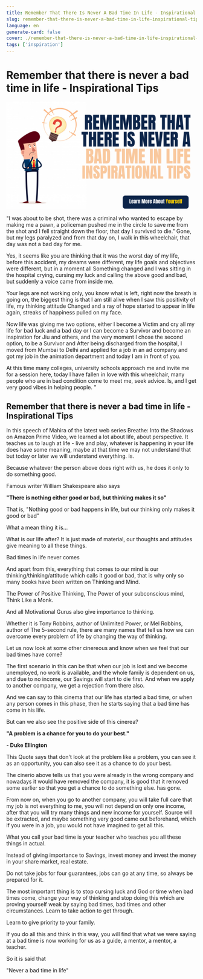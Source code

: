 ```yaml
---
title: Remember That There Is Never A Bad Time In Life - Inspirational Tips
slug: remember-that-there-is-never-a-bad-time-in-life-inspirational-tips
language: en
generate-card: false
cover: ./remember-that-there-is-never-a-bad-time-in-life-inspirational-tips.png
tags: ['inspiration']
---
```

# Remember that there is never a bad time in life - Inspirational Tips

![](./remember-that-there-is-never-a-bad-time-in-life-inspirational-tips.png)

&quot;I was about to be shot, there was a criminal who wanted to escape by making me a pawn, a policeman pushed me in the circle to save me from the shot and I fell straight down the floor, that day I survived to die.&quot; Gone, but my legs paralyzed and from that day on, I walk in this wheelchair, that day was not a bad day for me.

Yes, it seems like you are thinking that it was the worst day of my life, before this accident, my dreams were different, my life goals and objectives were different, but in a moment all Something changed and I was sitting in the hospital crying, cursing my luck and calling the above good and bad, but suddenly a voice came from inside me.

Your legs are not working only, you know what is left, right now the breath is going on, the biggest thing is that I am still alive when I saw this positivity of life, my thinking attitude Changed and a ray of hope started to appear in life again, streaks of happiness pulled on my face.

Now life was giving me two options, either I become a Victim and cry all my life for bad luck and a bad day or I can become a Survivor and become an inspiration for Jiu and others, and the very moment I chose the second option, to be a Survivor and After being discharged from the hospital, I moved from Mumbai to Delhi and applied for a job in an ad company and got my job in the animation department and today I am in front of you.

At this time many colleges, university schools approach me and invite me for a session here, today I have fallen in love with this wheelchair, many people who are in bad condition come to meet me, seek advice. Is, and I get very good vibes in helping people. &quot;

## Remember that there is never a bad time in life - Inspirational Tips

In this speech of Mahira of the latest web series Breathe: Into the Shadows on Amazon Prime Video, we learned a lot about life, about perspective. It teaches us to laugh at life - live and play, whatever is happening in your life does have some meaning, maybe at that time we may not understand that but today or later we will understand everything. is.

Because whatever the person above does right with us, he does it only to do something good.

Famous writer William Shakespeare also says

**&quot;There is nothing either good or bad, but thinking makes it so&quot;**

That is, &quot;Nothing good or bad happens in life, but our thinking only makes it good or bad&quot;

What a mean thing it is…

What is our life after? It is just made of material, our thoughts and attitudes give meaning to all these things.

Bad times in life never comes

And apart from this, everything that comes to our mind is our thinking/thinking/attitude which calls it good or bad, that is why only so many books have been written on Thinking and Mind.

The Power of Positive Thinking, The Power of your subconscious mind, Think Like a Monk.

And all Motivational Gurus also give importance to thinking.

Whether it is Tony Robbins, author of Unlimited Power, or Mel Robbins, author of The 5-second rule, there are many names that tell us how we can overcome every problem of life by changing the way of thinking.

Let us now look at some other cinereous and know when we feel that our bad times have come?

The first scenario in this can be that when our job is lost and we become unemployed, no work is available, and the whole family is dependent on us, and due to no income, our Savings will start to die first. And when we apply to another company, we get a rejection from there also.

And we can say to this cinema that our life has started a bad time, or when any person comes in this phase, then he starts saying that a bad time has come in his life.

But can we also see the positive side of this cinerea?

**&quot;A problem is a chance for you to do your best.&quot;**

**- Duke Ellington**

This Quote says that don&#39;t look at the problem like a problem, you can see it as an opportunity, you can also see it as a chance to do your best.

The cinerio above tells us that you were already in the wrong company and nowadays it would have removed the company, it is good that it removed some earlier so that you get a chance to do something else. has gone.

From now on, when you go to another company, you will take full care that my job is not everything to me, you will not depend on only one income, after that you will try many things and new income for yourself. Source will be extracted, and maybe something very good came out beforehand, which if you were in a job, you would not have imagined to get all this.

What you call your bad time is your teacher who teaches you all these things in actual.

Instead of giving importance to Savings, invest money and invest the money in your share market, real estate.

Do not take jobs for four guarantees, jobs can go at any time, so always be prepared for it.

The most important thing is to stop cursing luck and God or time when bad times come, change your way of thinking and stop doing this which are proving yourself weak by saying bad times, bad times and other circumstances. Learn to take action to get through.

Learn to give priority to your family.

If you do all this and think in this way, you will find that what we were saying at a bad time is now working for us as a guide, a mentor, a mentor, a teacher.

So it is said that

&quot;Never a bad time in life&quot;